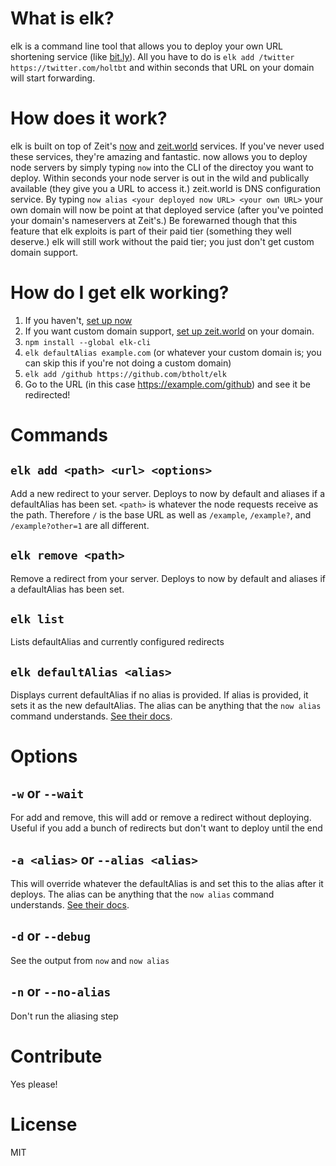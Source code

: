 # What is elk?

elk is a command line tool that allows you to deploy your own URL shortening service (like [bit.ly](https://bit.ly)). All you have to do is `elk add /twitter https://twitter.com/holtbt` and within seconds that URL on your domain will start forwarding.

# How does it work?

elk is built on top of Zeit's [now](https://zeit.co/now) and [zeit.world](https://zeit.world) services. If you've never used these services, they're amazing and fantastic. now allows you to deploy node servers by simply typing `now` into the CLI of the directoy you want to deploy. Within seconds your node server is out in the wild and publically available (they give you a URL to access it.) zeit.world is DNS configuration service. By typing `now alias <your deployed now URL> <your own URL>` your own domain will now be point at that deployed service (after you've pointed your domain's nameservers at Zeit's.) Be forewarned though that this feature that elk exploits is part of their paid tier (something they well deserve.) elk will still work without the paid tier; you just don't get custom domain support.

# How do I get elk working?

1. If you haven't, [set up now](https://zeit.co/now#get-started)
1. If you want custom domain support, [set up zeit.world](https://zeit.co/world) on your domain.
1. `npm install --global elk-cli`
1. `elk defaultAlias example.com` (or whatever your custom domain is; you can skip this if you're not doing a custom domain)
1. `elk add /github https://github.com/btholt/elk`
1. Go to the URL (in this case https://example.com/github) and see it be redirected!

# Commands

## `elk add <path> <url> <options>`

Add a new redirect to your server. Deploys to now by default and aliases if a defaultAlias has been set. `<path>` is whatever the node requests receive as the path. Therefore `/` is the base URL as well as `/example`, `/example?`, and `/example?other=1` are all different.

## `elk remove <path>`

Remove a redirect from your server. Deploys to now by default and aliases if a defaultAlias has been set.

## `elk list`

Lists defaultAlias and currently configured redirects

## `elk defaultAlias <alias>`

Displays current defaultAlias if no alias is provided. If alias is provided, it sets it as the new defaultAlias. The alias can be anything that the `now alias` command understands. [See their docs](https://zeit.co/world#2.-alias-your-deployments).

# Options

## `-w` or `--wait`

For add and remove, this will add or remove a redirect without deploying. Useful if you add a bunch of redirects but don't want to deploy until the end

## `-a <alias>` or `--alias <alias>`

This will override whatever the defaultAlias is and set this to the alias after it deploys. The alias can be anything that the `now alias` command understands. [See their docs](https://zeit.co/world#2.-alias-your-deployments).

## `-d` or `--debug`

See the output from `now` and `now alias`

## `-n` or `--no-alias`

Don't run the aliasing step

# Contribute

Yes please!

# License

MIT
